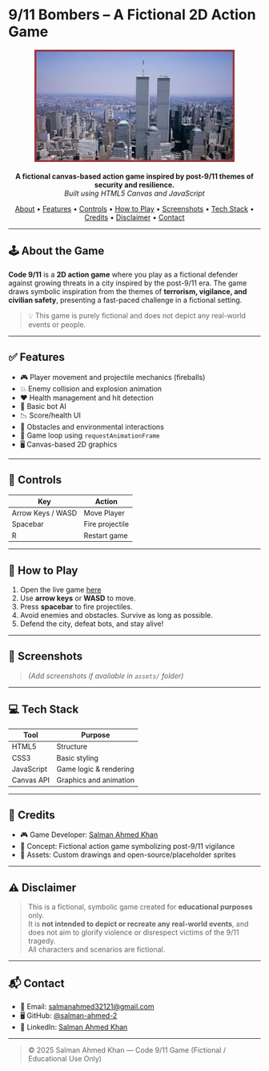 #  9/11 Bombers – A Fictional 2D Action Game

<div align="center">
  <img src="9111.jpeg" width="400" alt="Game Logo"><br><br>
  <b>A fictional canvas-based action game inspired by post-9/11 themes of security and resilience.</b><br>
  <i>Built using HTML5 Canvas and JavaScript</i>
</div>

<p align="center">
  <a href="#about-the-game">About</a> •
  <a href="#features">Features</a> •
  <a href="#controls">Controls</a> •
  <a href="#how-to-play">How to Play</a> •
  <a href="#screenshots">Screenshots</a> •
  <a href="#tech-stack">Tech Stack</a> •
  <a href="#credits">Credits</a> •
  <a href="#disclaimer">Disclaimer</a> •
  <a href="#contact">Contact</a>
</p>

---

## 🕹️ About the Game

**Code 9/11** is a **2D action game** where you play as a fictional defender against growing threats in a city inspired by the post-9/11 era. The game draws symbolic inspiration from the themes of **terrorism, vigilance, and civilian safety**, presenting a fast-paced challenge in a fictional setting.

> 💡 This game is purely fictional and does not depict any real-world events or people.

---

## ✅ Features

- 🎮 Player movement and projectile mechanics (fireballs)
- 💥 Enemy collision and explosion animation
- ❤️ Health management and hit detection
- 🤖 Basic bot AI
- 📉 Score/health UI
- 🧱 Obstacles and environmental interactions
- 🔁 Game loop using `requestAnimationFrame`
- 🖥️ Canvas-based 2D graphics

---

## 🎯 Controls

| Key       | Action            |
|-----------|-------------------|
| Arrow Keys / WASD | Move Player        |
| Spacebar | Fire projectile    |
| R        | Restart game       |

---

## 🚀 How to Play

1. Open the live game [here](https://salman-ahmed-2.github.io/game-dev__9-11/)
2. Use **arrow keys** or **WASD** to move.
3. Press **spacebar** to fire projectiles.
4. Avoid enemies and obstacles. Survive as long as possible.
5. Defend the city, defeat bots, and stay alive!

---

## 📸 Screenshots

> *(Add screenshots if available in `assets/` folder)*




---

## 💻 Tech Stack

| Tool         | Purpose               |
|--------------|------------------------|
| HTML5        | Structure              |
| CSS3         | Basic styling          |
| JavaScript   | Game logic & rendering |
| Canvas API   | Graphics and animation |

---

## 🙌 Credits

- 🎮 Game Developer: [Salman Ahmed Khan](https://github.com/salman-ahmed-2)
- 🧠 Concept: Fictional action game symbolizing post-9/11 vigilance
- 🎨 Assets: Custom drawings and open-source/placeholder sprites

---

## ⚠️ Disclaimer

> This is a fictional, symbolic game created for **educational purposes** only.  
> It is **not intended to depict or recreate any real-world events**, and does not aim to glorify violence or disrespect victims of the 9/11 tragedy.  
> All characters and scenarios are fictional.

---

## 📬 Contact

- 📧 Email: [salmanahmed32121@gmail.com](mailto:salmanahmed32121@gmail.com)
- 🖥️ GitHub: [@salman-ahmed-2](https://github.com/salman-ahmed-2)
- 💼 LinkedIn: [Salman Ahmed Khan](https://www.linkedin.com/in/salman-ahmed-khan-843240226)

---

> © 2025 Salman Ahmed Khan — Code 9/11 Game (Fictional / Educational Use Only)
